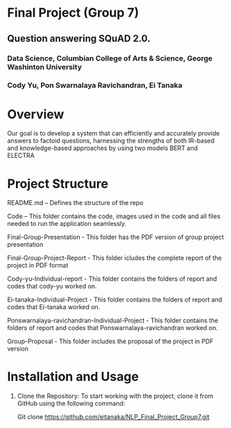 # Final Project (Group 7)
## Question answering SQuAD 2.0.
### Data Science, Columbian College of Arts & Science, George Washinton University
### Cody Yu, Pon Swarnalaya Ravichandran, Ei Tanaka

# Overview
Our goal is to develop a system that can efficiently and accurately provide answers to factoid questions, harnessing the strengths of both IR-based and knowledge-based approaches by using two models BERT and ELECTRA 

# Project Structure

README.md – Defines the structure of the repo

Code – This folder contains the code, images used in the code and all files needed to run the application seamlessly.

Final-Group-Presentation - This folder has the PDF version of group project presentation

Final-Group-Project-Report - This folder icludes the complete report of the project in PDF format

Cody-yu-Individual-report - This folder contains the folders of report and codes that cody-yu worked on.

Ei-tanaka-Individual-Project - This folder contains the folders of report and codes that Ei-tanaka worked on.

Ponswarnalaya-ravichandran-Individual-Project - This folder contains the folders of report and codes that Ponswarnalaya-ravichandran worked on.

Group-Proposal - This folder includes the proposal of the project in PDF version

# Installation and Usage

1. Clone the Repository: To start working with the project, clone it from GitHub using the following command:
   
   Git clone https://github.com/eitanaka/NLP_Final_Project_Group7.git
